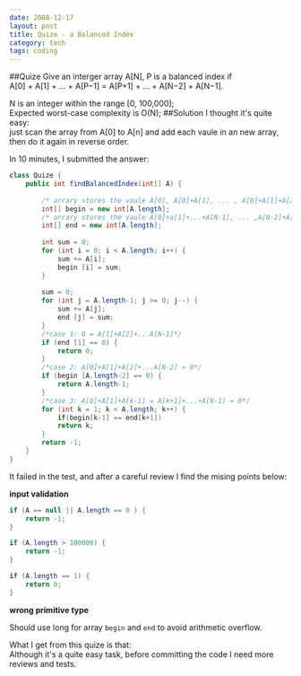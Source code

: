 ```yaml
---
date: 2008-12-17
layout: post
title: Quize - a Balanced Index
category: tech
tags: coding
---
```


##Quize
Give an interger array A[N], P is a balanced index if  
A[0] + A[1] + ... + A[P−1] = A[P+1] + ... + A[N−2] + A[N−1].

N is an integer within the range [0, 100,000];  
Expected worst-case complexity is O(N);
##Solution
I thought it's quite easy:  
just scan the array from A[0] to A[n] and add each vaule in an new array, then do it again in reverse order.

In 10 minutes, I submitted the answer:

```java
class Quize {
    public int findBalancedIndex(int[] A) {
		
		/* arrary stores the vaule A[0], A[0]+A[1], ... , A[0]+A[1]+A[2]+...+A[N-1] */
        int[] begin = new int[A.length];
		/* arrary stores the vaule A[0]+a[1]+...+A[N-1], ... ,A[N-2]+A[N-1], A[N-1] */
        int[] end = new int[A.length];
        
        int sum = 0;
        for (int i = 0; i < A.length; i++) {
            sum += A[i];
            begin [i] = sum;
        }
        
        sum = 0;
        for (int j = A.length-1; j >= 0; j--) {
            sum += A[j];
            end [j] = sum;
        }
		/*case 1: 0 = A[1]+A[2]+...A[N-1]*/
        if (end [1] == 0) {
			return 0;
		}
		/*case 2: A[0]+A[1]+A[2]+...A[N-2] = 0*/
        if (begin [A.length-2] == 0) {
			return A.length-1;
		}
		/*case 3: A[0]+A[1]+A[k-1] = A[k+1]+...+A[N-1] = 0*/
        for (int k = 1; k < A.length; k++) {
            if(begin[k-1] == end[k+1])
            return k;
        }
        return -1;
    }
}
```
It failed in the test, and after a careful review I find the mising points below:

**input validation**

```java
if (A == null || A.length == 0 ) {
	return -1;
} 

if (A.length > 100000) {
	return -1;
}

if (A.length == 1) {
	return 0;
}
```
**wrong primitive type**

Should use long for array ```begin``` and ```end``` to avoid arithmetic overflow.

What I get from this quize is that:  
Although it's a quite easy task, before committing the code I need more reviews and tests.